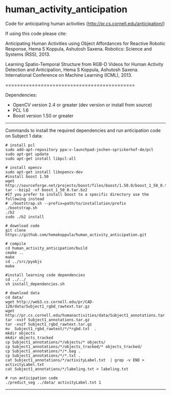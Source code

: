 human_activity_anticipation
===========================

Code for anticipating human activities (http://pr.cs.cornell.edu/anticipation/)


If using this code please cite: 


Anticipating Human Activities using Object Affordances for Reactive Robotic Response, 
Hema S Koppula, Ashutosh Saxena. Robotics: Science and Systems (RSS), 2013.

Learning Spatio-Temporal Structure from RGB-D Videos for Human Activity Detection and Anticipation, 
Hema S Koppula, Ashutosh Saxena. International Conference on Machine Learning (ICML), 2013.



============================================

Dependencies:


* OpenCV version 2.4 or greater (dev version or install from source)  
* PCL 1.6  
* Boost version 1.50 or greater

----

Commands to install the required dependencies and run anticipation code on Subject 1 data:


    # install pcl
    sudo add-apt-repository ppa:v-launchpad-jochen-sprickerhof-de/pcl 
    sudo apt-get update
    sudo apt-get install libpcl-all
    
    # install opencv
    sudo apt-get install libopencv-dev
    #install boost 1.50
    wget http://sourceforge.net/projects/boost/files/boost/1.50.0/boost_1_50_0.tar.bz2
    tar --bzip2 -xf boost_1_50_0.tar.bz2
    #If you prefer to install boost to a specific directory use the following instead
    # ./bootstrap.sh --prefix=path/to/installation/prefix
    ./bootstrap.sh
    ./b2
    sudo ./b2 install
    
    # download code 
    git clone https://github.com/hemakoppula/human_activity_anticipation.git
    
    # compile
    cd human_activity_anticipation/build
    cmake ..
    make
    cd ../src/pyobjs
    make
    
    #install learning code dependencies
    cd ../../
    sh install_dependencies.sh
    
    # download data
    cd data/
    wget http://web3.cs.cornell.edu/pr/CAD-120/data/Subject1_rgbd_rawtext.tar.gz
    wget http://pr.cs.cornell.edu/humanactivities/data/Subject1_annotations.tar.gz
    tar -xvzf Subject1_annotations.tar.gz
    tar -xvzf Subject1_rgbd_rawtext.tar.gz
    mv  Subject1_rgbd_rawtext/*/*rgbd.txt  .
    mkdir objects
    mkdir objects_tracked
    cp Subject1_annotations/*/objects/* objects/
    cp Subject1_annotations/*/objects_tracked/* objects_tracked/
    cp Subject1_annotations/*/*.bag .
    cp Subject1_annotations/*/*.txt .
    cat Subject1_annotations/*/activityLabel.txt  | grep -v END > activityLabel.txt
    cat Subject1_annotations/*/labeling.txt > labeling.txt
    
    # run anticipation code 
    ./predict_seg ../data/ activityLabel.txt 1
    

--------------





